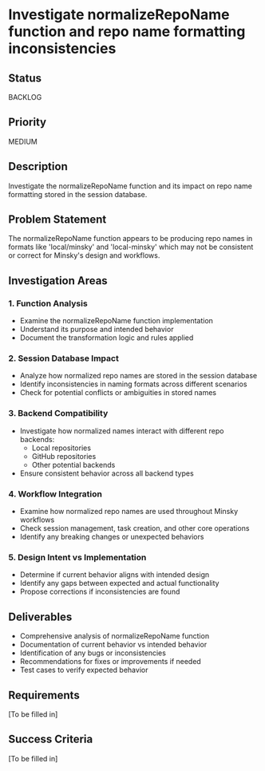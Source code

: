 # Investigate normalizeRepoName function and repo name formatting inconsistencies

## Status

BACKLOG

## Priority

MEDIUM

## Description

Investigate the normalizeRepoName function and its impact on repo name formatting stored in the session database.

## Problem Statement
The normalizeRepoName function appears to be producing repo names in formats like 'local/minsky' and 'local-minsky' which may not be consistent or correct for Minsky's design and workflows.

## Investigation Areas

### 1. Function Analysis
- Examine the normalizeRepoName function implementation
- Understand its purpose and intended behavior
- Document the transformation logic and rules applied

### 2. Session Database Impact
- Analyze how normalized repo names are stored in the session database
- Identify inconsistencies in naming formats across different scenarios
- Check for potential conflicts or ambiguities in stored names

### 3. Backend Compatibility
- Investigate how normalized names interact with different repo backends:
  - Local repositories
  - GitHub repositories
  - Other potential backends
- Ensure consistent behavior across all backend types

### 4. Workflow Integration
- Examine how normalized repo names are used throughout Minsky workflows
- Check session management, task creation, and other core operations
- Identify any breaking changes or unexpected behaviors

### 5. Design Intent vs Implementation
- Determine if current behavior aligns with intended design
- Identify any gaps between expected and actual functionality
- Propose corrections if inconsistencies are found

## Deliverables
- Comprehensive analysis of normalizeRepoName function
- Documentation of current behavior vs intended behavior
- Identification of any bugs or inconsistencies
- Recommendations for fixes or improvements if needed
- Test cases to verify expected behavior

## Requirements

[To be filled in]

## Success Criteria

[To be filled in]
